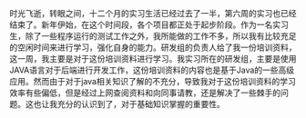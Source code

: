 时光飞逝，转眼之间，十二个月的实习生活已经过去了一半，第六周的实习也已经结束了。新年伊始，在这个时间段，各个项目都正处于起步阶段。作为一名实习生，除了一些程序运行的测试工作之外，我所能做的工作不多，所以我有比较充足的空闲时间来进行学习，强化自身的能力。研发组的负责人给了我一份培训资料，这一周，我主要是对于这份培训资料进行学习。我实习所在的研发组，主要是使用JAVA语言对于后端进行开发工作，这份培训资料的内容也是基于Java的一些高级应用。然而由于对于java相关知识了解的不充分，导致我对于这份培训资料的学习效率有些偏低，但是经过上网查阅资料和向同事请教，还是解决了一些棘手的问题。这也让我充分的认识到了，对于基础知识掌握的重要性。